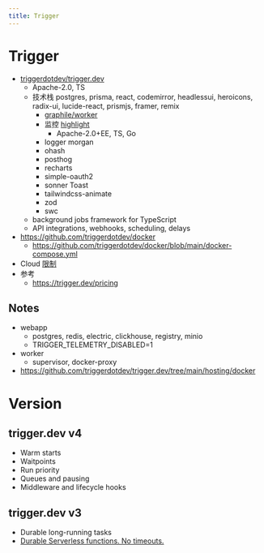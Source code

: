 ```yaml
---
title: Trigger
---
```


# Trigger

- [triggerdotdev/trigger.dev](https://github.com/triggerdotdev/trigger.dev)
  - Apache-2.0, TS
  - 技术栈 postgres, prisma, react, codemirror, headlessui, heroicons, radix-ui, lucide-react, prismjs, framer, remix
    - [graphile/worker](https://github.com/graphile/worker)
    - 监控 [highlight](https://github.com/highlight/highlight)
      - Apache-2.0+EE, TS, Go
    - logger morgan
    - ohash
    - posthog
    - recharts
    - simple-oauth2
    - sonner Toast
    - tailwindcss-animate
    - zod
    - swc
  - background jobs framework for TypeScript
  - API integrations, webhooks, scheduling, delays
- https://github.com/triggerdotdev/docker
  - https://github.com/triggerdotdev/docker/blob/main/docker-compose.yml
- Cloud [限制](https://trigger.dev/docs/documentation/concepts/limits)
- 参考
  - https://trigger.dev/pricing

## Notes

- webapp
  - postgres, redis, electric, clickhouse, registry, minio
  - TRIGGER_TELEMETRY_DISABLED=1
- worker
  - supervisor, docker-proxy
- https://github.com/triggerdotdev/trigger.dev/tree/main/hosting/docker

# Version

## trigger.dev v4

- Warm starts
- Waitpoints
- Run priority
- Queues and pausing
- Middleware and lifecycle hooks

## trigger.dev v3

- Durable long-running tasks
- [Durable Serverless functions. No timeouts.](https://trigger.dev/blog/v3-announcement)

